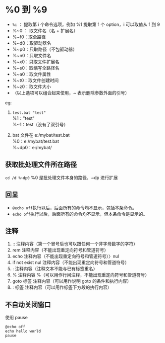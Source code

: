 # %0 到 %9

-   `%i`  ：  提取第 i 个命令选项，例如 %1 提取第 1 个 option，i 可以取值从 1 到 9
-   %\~0 ： 取文件名（名 + 扩展名）
-   %\~f0：取全路径
-   %\~d0：取驱动器名
-   %\~p0：只取路径（不包驱动器）
-   %\~n0：只取文件名
-   %\~x0：只取文件扩展名
-   %\~s0：取缩写全路径名
-   %\~a0：取文件属性
-   %\~t0：取文件创建时间
-   %\~z0：取文件大小
-   （以上选项可以组合起来使用，\~ 表示删除参数外面的引号）

eg:

1.  `test.bat "test"`\
    %1："test"\
    %\~1：test（没有了双引号）

2.  bat 文件在 e:/mybat/test.bat\
    %0：e:/mybat/test.bat\
    %\~dp0：e:/mybat/

## 获取批处理文件所在路径

`cd /d %~dp0`
%0 是批处理文件本身的路径，\~dp 进行扩展

## 回显

-   `@echo off`执行以后，后面所有的命令均不显示，包括本条命令。
-   `echo off`执行以后，后面所有的命令均不显示，但本条命令是显示的。

## 注释

1.  :: 注释内容（第一个冒号后也可以跟任何一个非字母数字的字符）
2.  rem 注释内容（不能出现重定向符号和管道符号）
3.  echo 注释内容（不能出现重定向符号和管道符号）〉nul
4.  if not exist nul 注释内容（不能出现重定向符号和管道符号）
5.  : 注释内容（注释文本不能与已有标签重名）
6.  % 注释内容 %（可以用作行间注释，不能出现重定向符号和管道符号）
7.  goto 标签 注释内容（可以用作说明 goto 的条件和执行内容）
8.  : 标签 注释内容（可以用作标签下方段的执行内容）

## 不自动关闭窗口

使用 pause

```
@echo off
echo hello world
pause
```
